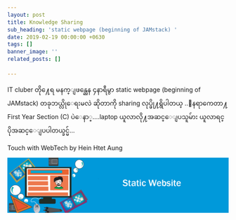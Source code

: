 ```yaml
---
layout: post
title: Knowledge Sharing
sub_heading: 'static webpage (beginning of JAMstack) '
date: 2019-02-19 00:00:00 +0630
tags: []
banner_image: ''
related_posts: []

---
```

IT cluber တို႔ေရ မနက္ျဖန္ညေန ၄နာရီမွာ static webpage (beginning of JAMstack) တခုဘယ္လိုေရးမလဲ ဆိုတာကို sharing လုပ္ဖို႔ရွိပါတယ္ ..ေနရာကေတာ႔ First Year Section (C) ပဲေနာ္....laptop ယူလာလို႔အဆင္ေျပသူမ်ား ယူလာရင္ ပိုအဆင္ေျပပါတယ္ခင္မ်...

Touch with WebTech by Hein Htet Aung

![](/uploads/2019/02/24/52179311_305473016824077_1606473564347695104_o.png)